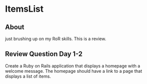 # ItemsList

## About

just brushing up on my RoR skills. This is a review.

## Review Question Day 1-2

Create a Ruby on Rails application that displays a homepage with a welcome message. The homepage should have a link to a page that displays a list of items.
